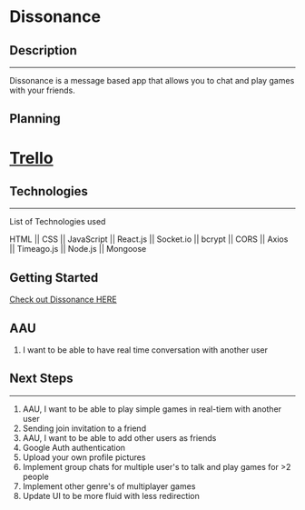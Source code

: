 # Dissonance
## Description

---
Dissonance is a message based app that allows you to chat and play games with your friends.

## Planning


# <a href="https://trello.com/b/9aaaaUVZ/project-4-react"> Trello<a>


## Technologies

---

List of Technologies used

HTML || CSS || JavaScript || React.js || Socket.io || bcrypt || CORS || Axios || Timeago.js || Node.js || Mongoose

## Getting Started

<a href="https://furiends.herokuapp.com">Check out Dissonance HERE</a>


## AAU

1. I want to be able to have real time conversation with another user

## Next Steps

---

1. AAU, I want to be able to play simple games in real-tiem with another user
2. Sending join invitation to a friend
3. AAU, I want to be able to add other users as friends
4. Google Auth authentication
5. Upload your own profile pictures
6. Implement group chats for multiple user's to talk and play games for >2 people
7. Implement other genre's of multiplayer games 
8. Update UI to be more fluid with less redirection
